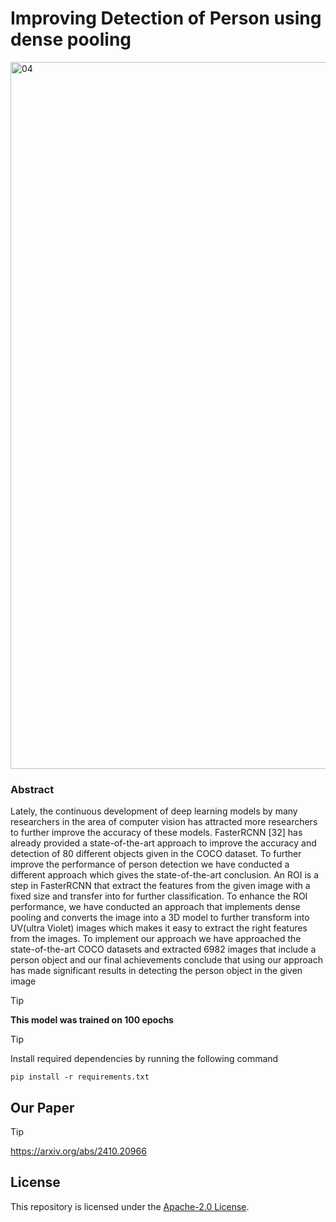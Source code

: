 # Improving Detection of Person using dense pooling

<img width="1131" alt="04" src="https://github.com/NoumanAhmad448/Improving_Detection_of_Person_using_dense_pooling/assets/31096570/ca95239b-4bfd-4273-a88e-796b3e7c3b48">


### Abstract 
Lately, the continuous development of deep learning models by many researchers in the area of computer vision has attracted more researchers to further improve the accuracy of these models. FasterRCNN [32] has already provided a state-of-the-art approach to improve the accuracy and detection of 80 different objects given in the COCO dataset. To further improve the performance of person detection we have conducted a different approach which gives the state-of-the-art conclusion. An ROI is a step in FasterRCNN that extract the features from the given image with a fixed size and transfer into for further classification. To enhance the ROI performance, we have conducted an approach that implements dense pooling and converts the image into a 3D model to further transform into UV(ultra Violet) images which makes it easy to extract the right features from the images. To implement our approach we have approached the state-of-the-art COCO datasets and extracted 6982 images that include a person object and our final achievements conclude that using our approach has made significant results in detecting the person object in the given image

> [!TIP]
> **This model was trained on 100 epochs**

> [!TIP]
> Install required dependencies by running the following command

```
pip install -r requirements.txt
```

## Our Paper
> [!TIP]
> https://arxiv.org/abs/2410.20966 


## License
This repository is licensed under the [Apache-2.0 License](LICENSE).
